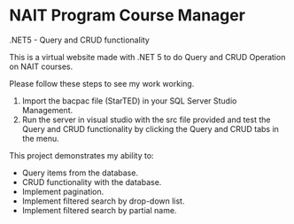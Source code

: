 # NAIT Program Course Manager

.NET5 - Query and CRUD functionality

This is a virtual website made with .NET 5 to do Query and CRUD Operation on NAIT courses. 

Please follow these steps to see my work working.

1. Import the bacpac file (StarTED) in your SQL Server Studio Management.
2. Run the server in visual studio with the src file provided and test the Query and CRUD functionality by clicking the Query and CRUD tabs in the menu.

This project demonstrates my ability to:

- Query items from the database.
- CRUD functionality with the database.
- Implement pagination.
- Implement filtered search by drop-down list.
- Implement filtered search by partial name.
